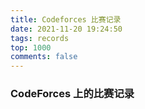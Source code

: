 ```yaml
---
title: Codeforces 比赛记录
date: 2021-11-20 19:24:50
tags: records
top: 1000
comments: false
---
```


### CodeForces 上的比赛记录
